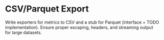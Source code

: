 # CSV/Parquet Export
Write exporters for metrics to CSV and a stub for Parquet (interface + TODO implementation).
Ensure proper escaping, headers, and streaming output for large datasets.
